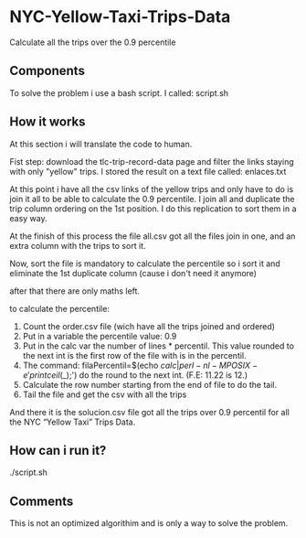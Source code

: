# NYC-Yellow-Taxi-Trips-Data
Calculate all the trips over the 0.9 percentile

## Components

To solve the problem i use a bash script. I called: script.sh

## How it works

At this section i will translate the code to human.

Fist step: download the tlc-trip-record-data page and filter the links staying with only "yellow" trips.
I stored the result on a text file called: enlaces.txt

At this point i have all the csv links of the yellow trips and only have to do is join it all to be able to calculate the 0.9 percentile.
I join all and duplicate the trip column ordering on the 1st position. I do this replication to sort them in a easy way.

At the finish of this process the file all.csv got all the files join in one, and an extra column with the trips to sort it.

Now, sort the file is mandatory to calculate the percentile so i sort it and eliminate the 1st duplicate column (cause i don't need it anymore)

after that there are only maths left.

to calculate the percentile:
1. Count the order.csv file (wich have all the trips joined and ordered)
2. Put in a variable the percentile value: 0.9
3. Put in the calc var the number of lines * percentil. This value rounded to the next int is the first row of the file with is in the percentil.
4. The command: filaPercentil=$(echo $calc | perl -nl -MPOSIX -e 'print ceil($_);') do the round to the next int. (F.E: 11.22 is 12.)
5. Calculate the row number starting from the end of file to do the tail.
6. Tail the file and get the csv with all the trips 

And there it is the solucion.csv file got all the trips over 0.9 percentil for all the NYC “Yellow Taxi” Trips Data.

## How can i run it?

./script.sh

## Comments

This is not an optimized algorithim and is only a way to solve the problem.
